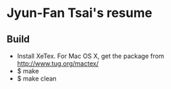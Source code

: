 Jyun-Fan Tsai's resume
======================

Build
-----
* Install XeTex.  For Mac OS X, get the package from http://www.tug.org/mactex/
* $ make
* $ make clean
